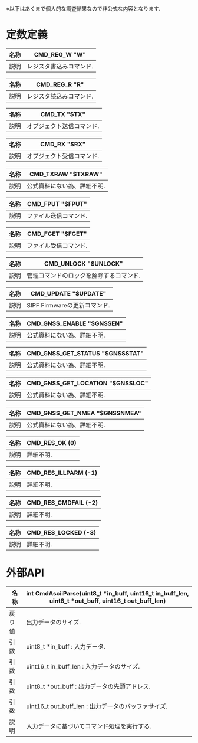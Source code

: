 ※以下はあくまで個人的な調査結果なので非公式な内容となります.

# 定数定義

|名称   |CMD_REG_W "W"              |
|---    |---                        |
|説明   |レジスタ書込みコマンド.    |

|名称   |CMD_REG_R "R"              |
|---    |---                        |
|説明   |レジスタ読込みコマンド.    |

|名称   |CMD_TX "$TX"               |
|---    |---                        |
|説明   |オブジェクト送信コマンド.  |

|名称   |CMD_RX "$RX"               |
|---    |---                        |
|説明   |オブジェクト受信コマンド.  |

|名称   |CMD_TXRAW "$TXRAW"             |
|---    |---                            |
|説明   |公式資料にない為、詳細不明.    |

|名称   |CMD_FPUT "$FPUT"       |
|---    |---                    |
|説明   |ファイル送信コマンド.  |

|名称   |CMD_FGET "$FGET"       |
|---    |---                    |
|説明   |ファイル受信コマンド.  |

|名称   |CMD_UNLOCK "$UNLOCK"                       |
|---    |---                                        |
|説明   |管理コマンドのロックを解除するコマンド.    |

|名称   |CMD_UPDATE "$UPDATE"           |
|---    |---                            |
|説明   |SIPF Firmwareの更新コマンド.   |

|名称   |CMD_GNSS_ENABLE "$GNSSEN"      |
|---    |---                            |
|説明   |公式資料にない為、詳細不明.    |

|名称   |CMD_GNSS_GET_STATUS "$GNSSSTAT"    |
|---    |---                                |
|説明   |公式資料にない為、詳細不明.        |

|名称   |CMD_GNSS_GET_LOCATION "$GNSSLOC"   |
|---    |---                                |
|説明   |公式資料にない為、詳細不明.        |

|名称   |CMD_GNSS_GET_NMEA "$GNSSNMEA"  |
|---    |---                            |
|説明   |公式資料にない為、詳細不明.    |

|名称   |CMD_RES_OK (0)         |
|---    |---                    |
|説明   |詳細不明.              |

|名称   |CMD_RES_ILLPARM (-1)   |
|---    |---                    |
|説明   |詳細不明.              |

|名称   |CMD_RES_CMDFAIL (-2)   |
|---    |---                    |
|説明   |詳細不明.              |

|名称   |CMD_RES_LOCKED (-3)    |
|---    |---                    |
|説明   |詳細不明.              |

# 外部API

|名称   |int CmdAsciiParse(uint8_t *in_buff, uint16_t in_buff_len, uint8_t *out_buff, uint16_t out_buff_len)|
|---    |---                                                                                                |
|戻り値 |出力データのサイズ.                                                                                |
|引数   |uint8_t *in_buff : 入力データ.                                                                     |
|引数   |uint16_t in_buff_len : 入力データのサイズ.                                                         |
|引数   |uint8_t *out_buff : 出力データの先頭アドレス.                                                      |
|引数   |uint16_t out_buff_len : 出力データのバッファサイズ.                                                |
|説明   |入力データに基づいてコマンド処理を実行する.                                                        |
